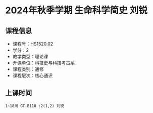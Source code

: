 # 2024年秋季学期 生命科学简史 刘锐






## 课程信息

- 课程号：HS1520.02
- 学分：2
- 教学类型：理论课
- 开课单位：科技史与科技考古系
- 课程类别：通修
- 课程层次：核心通识

## 上课时间

```
1~18周 GT-B110 :2(1,2) 刘锐
```

